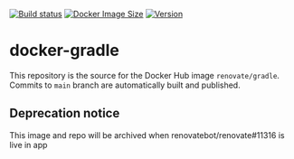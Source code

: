 [![Build status](https://github.com/renovatebot/docker-gradle/workflows/build/badge.svg)](https://github.com/renovatebot/docker-gradle/actions?query=workflow%3Abuild)
[![Docker Image Size](https://img.shields.io/docker/image-size/renovate/gradle/latest)](https://hub.docker.com/r/renovate/gradle)
[![Version](https://img.shields.io/docker/v/renovate/gradle?sort=semver)](https://hub.docker.com/r/renovate/gradle)

# docker-gradle

This repository is the source for the Docker Hub image `renovate/gradle`. Commits to `main` branch are automatically built and published.

## Deprecation notice

This image and repo will be archived when renovatebot/renovate#11316 is live in app
